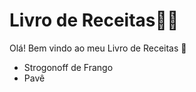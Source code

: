 # Livro de Receitas:man_cook:

Olá! Bem vindo ao meu Livro de Receitas :wave:

- Strogonoff de Frango
- Pavê